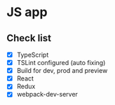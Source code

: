 # JS app

## Check list

- [x] TypeScript
- [x] TSLint configured (auto fixing)
- [x] Build for dev, prod and preview
- [x] React
- [x] Redux
- [x] webpack-dev-server
